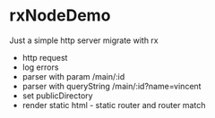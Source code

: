 # rxNodeDemo

Just a simple http server migrate with rx

- http request 
- log errors 
- parser with param /main/:id 
- parser with queryString /main/:id?name=vincent 
- set publicDirectory 
- render static html - static router and router match